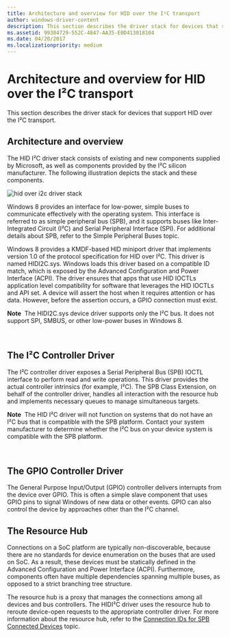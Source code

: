 ```yaml
---
title: Architecture and overview for HID over the I²C transport
author: windows-driver-content
description: This section describes the driver stack for devices that support HID over the I²C transport.
ms.assetid: 99384729-552C-4847-AA35-E0D413018104
ms.date: 04/20/2017
ms.localizationpriority: medium
---
```


# Architecture and overview for HID over the I²C transport


This section describes the driver stack for devices that support HID over the I²C transport.

## Architecture and overview


The HID I²C driver stack consists of existing and new components supplied by Microsoft, as well as components provided by the I²C silicon manufacturer. The following illustration depicts the stack and these components.

![hid over i2c driver stack](images/hid-i2c-arch.png)

Windows 8 provides an interface for low-power, simple buses to communicate effectively with the operating system. This interface is referred to as simple peripheral bus (SPB), and it supports buses like Inter-Integrated Circuit (I²C) and Serial Peripheral Interface (SPI). For additional details about SPB, refer to the Simple Peripheral Buses topic.

Windows 8 provides a KMDF-based HID miniport driver that implements version 1.0 of the protocol specification for HID over I²C. This driver is named HIDI2C.sys. Windows loads this driver based on a compatible ID match, which is exposed by the Advanced Configuration and Power Interface (ACPI). The driver ensures that apps that use HID IOCTLs application level compatibility for software that leverages the HID IOCTLs and API set. A device will assert the host when it requires attention or has data. However, before the assertion occurs, a GPIO connection must exist.

**Note**  The HIDI2C.sys device driver supports only the I²C bus. It does not support SPI, SMBUS, or other low-power buses in Windows 8.

 

## The I²C Controller Driver


The I²C controller driver exposes a Serial Peripheral Bus (SPB) IOCTL interface to perform read and write operations. This driver provides the actual controller intrinsics (for example, I²C). The SPB Class Extension, on behalf of the controller driver, handles all interaction with the resource hub and implements necessary queues to manage simultaneous targets.

**Note**  The HID I²C driver will not function on systems that do not have an I²C bus that is compatible with the SPB platform. Contact your system manufacturer to determine whether the I²C bus on your device system is compatible with the SPB platform.

 

## The GPIO Controller Driver


The General Purpose Input/Output (GPIO) controller delivers interrupts from the device over GPIO. This is often a simple slave component that uses GPIO pins to signal Windows of new data or other events. GPIO can also control the device by approaches other than the I²C channel.

## The Resource Hub


Connections on a SoC platform are typically non-discoverable, because there are no standards for device enumeration on the buses that are used on SoC. As a result, these devices must be statically defined in the Advanced Configuration and Power Interface (ACPI). Furthermore, components often have multiple dependencies spanning multiple buses, as opposed to a strict branching tree structure.

The resource hub is a proxy that manages the connections among all devices and bus controllers. The HIDI²C driver uses the resource hub to reroute device-open requests to the appropriate controller driver. For more information about the resource hub, refer to the [Connection IDs for SPB Connected Devices](https://msdn.microsoft.com/library/windows/hardware/hh698216) topic.

 

 




